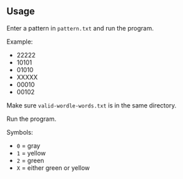 ## Usage 

Enter a pattern in `pattern.txt` and run the program.

Example:
  - 22222
  - 10101
  - 01010
  - XXXXX
  - 00010
  - 00102

Make sure `valid-wordle-words.txt` is in the same directory.

Run the program.

Symbols:
   - `0` = gray 
   - `1` = yellow
   - `2` = green
   - `X` = either green or yellow
